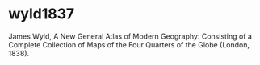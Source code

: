 # wyld1837
James Wyld, A New General Atlas of Modern Geography: Consisting of a Complete Collection of Maps of the Four Quarters of the Globe (London, 1838).
